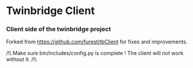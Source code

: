 # Twinbridge Client

### Client side of the twinbridge project

Forked from https://github.com/furest/tbClient for fixes and improvements.

/!\ Make sure bin/includes/config.py is complete ! The client will not work without it. /!\
